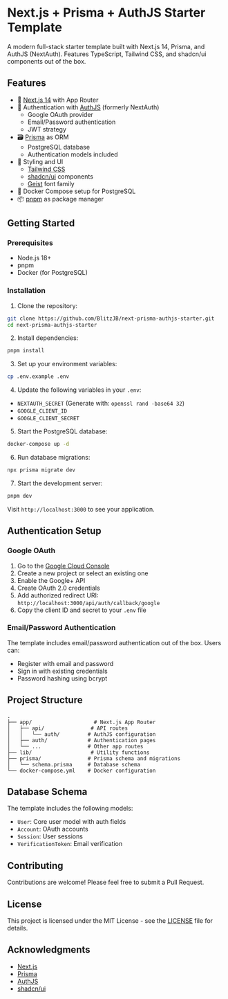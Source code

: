 # Next.js + Prisma + AuthJS Starter Template

A modern full-stack starter template built with Next.js 14, Prisma, and AuthJS (NextAuth). Features TypeScript, Tailwind CSS, and shadcn/ui components out of the box.

## Features

- 🚀 [Next.js 14](https://nextjs.org/) with App Router
- 🔐 Authentication with [AuthJS](https://authjs.dev/) (formerly NextAuth)
  - Google OAuth provider
  - Email/Password authentication
  - JWT strategy
- 🗃️ [Prisma](https://www.prisma.io/) as ORM
  - PostgreSQL database
  - Authentication models included
- 🎨 Styling and UI
  - [Tailwind CSS](https://tailwindcss.com/)
  - [shadcn/ui](https://ui.shadcn.com/) components
  - [Geist](https://vercel.com/font) font family
- 🐳 Docker Compose setup for PostgreSQL
- 📦 [pnpm](https://pnpm.io/) as package manager

## Getting Started

### Prerequisites

- Node.js 18+ 
- pnpm
- Docker (for PostgreSQL)

### Installation

1. Clone the repository:
```bash
git clone https://github.com/BlitzJB/next-prisma-authjs-starter.git
cd next-prisma-authjs-starter
```

2. Install dependencies:
```bash
pnpm install
```

3. Set up your environment variables:
```bash
cp .env.example .env
```

4. Update the following variables in your `.env`:
- `NEXTAUTH_SECRET` (Generate with: `openssl rand -base64 32`)
- `GOOGLE_CLIENT_ID`
- `GOOGLE_CLIENT_SECRET`

5. Start the PostgreSQL database:
```bash
docker-compose up -d
```

6. Run database migrations:
```bash
npx prisma migrate dev
```

7. Start the development server:
```bash
pnpm dev
```

Visit `http://localhost:3000` to see your application.

## Authentication Setup

### Google OAuth

1. Go to the [Google Cloud Console](https://console.cloud.google.com)
2. Create a new project or select an existing one
3. Enable the Google+ API
4. Create OAuth 2.0 credentials
5. Add authorized redirect URI: `http://localhost:3000/api/auth/callback/google`
6. Copy the client ID and secret to your `.env` file

### Email/Password Authentication

The template includes email/password authentication out of the box. Users can:
- Register with email and password
- Sign in with existing credentials
- Password hashing using bcrypt

## Project Structure

```
.
├── app/                    # Next.js App Router
│   ├── api/               # API routes
│   │   └── auth/         # AuthJS configuration
│   ├── auth/             # Authentication pages
│   └── ...               # Other app routes
├── lib/                   # Utility functions
├── prisma/               # Prisma schema and migrations
│   └── schema.prisma     # Database schema
└── docker-compose.yml    # Docker configuration
```

## Database Schema

The template includes the following models:
- `User`: Core user model with auth fields
- `Account`: OAuth accounts
- `Session`: User sessions
- `VerificationToken`: Email verification

## Contributing

Contributions are welcome! Please feel free to submit a Pull Request.

## License

This project is licensed under the MIT License - see the [LICENSE](LICENSE) file for details.

## Acknowledgments

- [Next.js](https://nextjs.org/)
- [Prisma](https://www.prisma.io/)
- [AuthJS](https://authjs.dev/)
- [shadcn/ui](https://ui.shadcn.com/)
